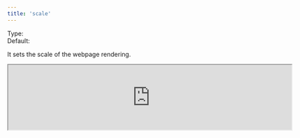 ```yaml
---
title: 'scale'
--- 
```


Type: <Type children='<number>'/><br/>
Default: <Type children='0.6'/>

It sets the scale of the webpage rendering.

<Iframe 
  width="650px"
  height={["216px", "324px", "432px", "432px"]}
  src="https://api.microlink.io/?url=https://varnish-cache.org/docs/6.2/phk/thatslow.html&pdf&embed=pdf.url&scale=1&format=A5"
/>

<MultiCodeEditor languages={{
  HTML: `<iframe width="650px" src="https://api.microlink.io/?url=https://varnish-cache.org/docs/6.2/phk/thatslow.html&pdf&embed=pdf.url&scale=1"></iframe>`,
  Shell: `microlink-api https://varnish-cache.org/docs/6.2/phk/thatslow.html&pdf&margin=4mm`,
  'Node.js': `const mql = require('@microlink/mql')
 
module.exports = async () => {
  const { status, data, response } = await mql(
    'https://varnish-cache.org/docs/6.2/phk/thatslow.html', { 
      pdf: true,
      scale: 1
  })
  console.log(status, data)
}
  `
  }} 
/>

Scale amount must be between <Type children='0.1'/> and <Type children='2'/>.
